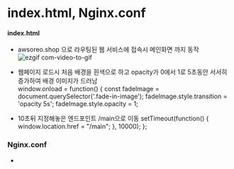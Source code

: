 # index.html, Nginx.conf


#### index.html
- awsoreo.shop 으로 라우팅된 웹 서비스에 접속시 메인화면 까지 동작
![ezgif com-video-to-gif](https://github.com/Dr-pep4/project/assets/102319207/aa46d5f4-140e-446e-a9ef-59b94fadf28f)

- 웹페이지 로드시 처음 배경을 흰색으로 하고 opacity가 0에서 1로 5초동안 서서히 증가하여 배경 이미지가 드러남        
        window.onload = function() {
            const fadeImage = document.querySelector('.fade-in-image');
            fadeImage.style.transition = 'opacity 5s';
            fadeImage.style.opacity = 1;


- 10초뒤 지정해놓은 엔드포인트 /main으로 이동
            setTimeout(function() {
                window.location.href = "/main";
            }, 10000);
        };


### Nginx.conf
- 
  
